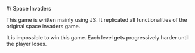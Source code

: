 #/ Space Invaders

This game is written mainly using JS. It replicated all functionalities of the original space invaders game.

It is impossible to win this game. Each level gets progressively harder until the player loses.
